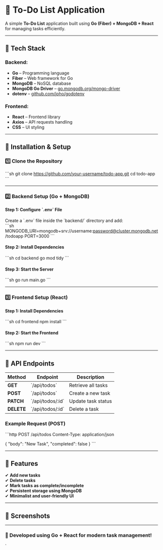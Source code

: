 # 📝 To-Do List Application

A simple **To-Do List** application built using **Go (Fiber) + MongoDB + React** for managing tasks efficiently.

---

## 📌 Tech Stack  

### Backend:  
- **Go** – Programming language  
- **Fiber** – Web framework for Go  
- **MongoDB** – NoSQL database  
- **MongoDB Go Driver** – [go.mongodb.org/mongo-driver](https://pkg.go.dev/go.mongodb.org/mongo-driver)  
- **dotenv** – [github.com/joho/godotenv](https://github.com/joho/godotenv)  

### Frontend:  
- **React** – Frontend library  
- **Axios** – API requests handling  
- **CSS** – UI styling  

---

## 📂 Installation & Setup  

### 1️⃣ Clone the Repository  
\`\`\`sh
git clone https://github.com/your-username/todo-app.git
cd todo-app
\`\`\`

---

### 2️⃣ Backend Setup (Go + MongoDB)  

#### **Step 1: Configure \`.env\` File**  
Create a \`.env\` file inside the \`backend/\` directory and add:  
\`\`\`sh
MONGODB_URI=mongodb+srv://username:password@cluster.mongodb.net/todoapp
PORT=3000
\`\`\`

#### **Step 2: Install Dependencies**  
\`\`\`sh
cd backend
go mod tidy
\`\`\`

#### **Step 3: Start the Server**  
\`\`\`sh
go run main.go
\`\`\`

---

### 3️⃣ Frontend Setup (React)  

#### **Step 1: Install Dependencies**  
\`\`\`sh
cd frontend
npm install
\`\`\`

#### **Step 2: Start the Frontend**  
\`\`\`sh
npm run dev
\`\`\`

---

## 📌 API Endpoints  

| Method  | Endpoint        | Description            |
|---------|---------------|------------------------|
| **GET**  | \`/api/todos\`     | Retrieve all tasks  |
| **POST** | \`/api/todos\`     | Create a new task   |
| **PATCH** | \`/api/todos/:id\` | Update task status |
| **DELETE** | \`/api/todos/:id\` | Delete a task      |

### Example Request (POST)
\`\`\`http
POST /api/todos
Content-Type: application/json

{
  "body": "New Task",
  "completed": false
}
\`\`\`

---

## 📌 Features  

✔ **Add new tasks**  
✔ **Delete tasks**  
✔ **Mark tasks as complete/incomplete**  
✔ **Persistent storage using MongoDB**  
✔ **Minimalist and user-friendly UI**  

---

## 📸 Screenshots  

---

### 🚀 Developed using **Go + React** for modern task management!  
`
